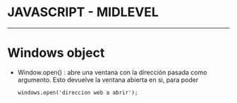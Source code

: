 # JAVASCRIPT - MIDLEVEL
---
# Windows object

- Window.open() : abre una ventana con la dirección pasada como argumento. Esto devuelve la ventana abierta en si, para poder 

      windows.open('direccion web a abrir');

  

  
